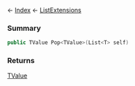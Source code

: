 ← [Index](Api-Index) ← [ListExtensions](System.Collections.Generic.ListExtensions)

### Summary

```csharp
public TValue Pop<TValue>(List<T> self)
```

### Returns

[TValue]()

